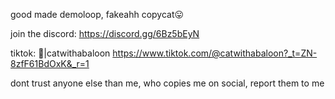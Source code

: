 
good made demoloop, fakeahh copycat😛

 join the discord:
 https://discord.gg/6Bz5bEyN

 tiktok:
|catwithabaloon
https://www.tiktok.com/@catwithabaloon?_t=ZN-8zfF61BdOxK&_r=1

dont trust anyone else than me, who copies me on social, report them to me
